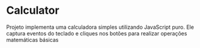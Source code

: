 # Calculator
 Projeto implementa uma calculadora simples utilizando JavaScript puro. Ele captura eventos do teclado e cliques nos botões para realizar operações matemáticas básicas
